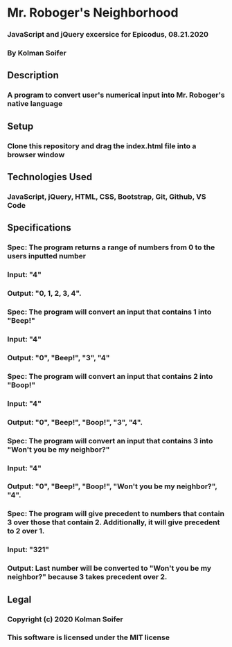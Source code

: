 # Mr. Roboger's Neighborhood #

### JavaScript and jQuery excersice for Epicodus, 08.21.2020 ###


### By Kolman Soifer ###

## Description ##

### A program to convert user's numerical input into Mr. Roboger's native language ###


## Setup ##

### Clone this repository and drag the index.html file into a browser window ###


## Technologies Used ##

### JavaScript, jQuery, HTML, CSS, Bootstrap, Git, Github, VS Code ###

## Specifications ##

### Spec: The program returns a range of numbers from 0 to the users inputted number ###
  ### Input: "4" ###
  ### Output: "0, 1, 2, 3, 4". ###
### Spec: The program will convert an input that contains 1 into "Beep!" ###
  ### Input: "4" ###
  ### Output: "0", "Beep!", "3", "4" ###
### Spec: The program will convert an input that contains 2 into "Boop!" ###
  ### Input: "4" ###
  ### Output: "0", "Beep!", "Boop!", "3", "4". ###
### Spec: The program will convert an input that contains 3 into "Won't you be my neighbor?" ###
  ### Input: "4" ###
  ### Output: "0", "Beep!", "Boop!", "Won't you be my neighbor?", "4". ###
### Spec: The program will give precedent to numbers that contain 3 over those that contain 2. Additionally, it will give precedent to 2 over 1. ###
  ### Input: "321" ###
  ### Output: Last number will be converted to "Won't you be my neighbor?" because 3 takes precedent over 2.

## Legal ##

### Copyright (c) 2020 Kolman Soifer
### This software is licensed under the MIT license ###